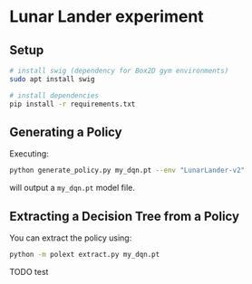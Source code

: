 # Lunar Lander experiment

## Setup

```bash
# install swig (dependency for Box2D gym environments)
sudo apt install swig

# install dependencies
pip install -r requirements.txt
```

## Generating a Policy

Executing:

```bash
python generate_policy.py my_dqn.pt --env "LunarLander-v2"
```

will output a `my_dqn.pt` model file.

## Extracting a Decision Tree from a Policy

You can extract the policy using:

```bash
python -m polext extract.py my_dqn.pt
```

TODO test